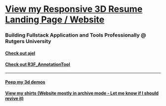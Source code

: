 # [View my Responsive 3D Resume Landing Page / Website](https://handfish.github.io/Portfolio/)

### Building Fullstack Application and Tools Professionally @ Rutgers University 

#### [Check out ajel](https://github.com/Handfish/ajel)
#### [Check out R3F_AnnotationTool](https://github.com/Handfish/R3F_AnnotationTool)

------ 

#### [Peep my 3d demos](https://jsfiddle.net/u/Kudovs/fiddles/) 

#### [View my shirts (Website mostly in archive mode - Let me know if I should revive it)](http://44.210.143.219)
